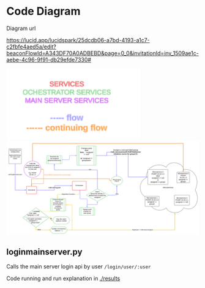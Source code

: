 # Code Diagram 
Diagram url

https://lucid.app/lucidspark/25dcdb06-a7bd-4193-a1c7-c2fbfe4aed5a/edit?beaconFlowId=A343DF70A0ADBEBD&page=0_0&invitationId=inv_1509ae1c-aebe-4c96-9f91-db29efde7330#

<img src="./colorsDiagram.png" alt="alt text" width="350"/>


<img src="./diagrampng.png" alt="alt text" width="1240"/>


## loginmainserver.py
Calls the main server login api by user 
`/login/user/:user`

Code running and run explanation in [./results](./results/README.md) 